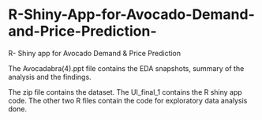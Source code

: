# R-Shiny-App-for-Avocado-Demand-and-Price-Prediction-
R- Shiny app for Avocado Demand &amp; Price Prediction


The Avocadabra(4).ppt file contains the EDA snapshots, summary of the  analysis and the findings.

The zip file contains the dataset.
The UI_final_1 contains the R shiny app code. The other two R files contain the code for exploratory data analysis done.
